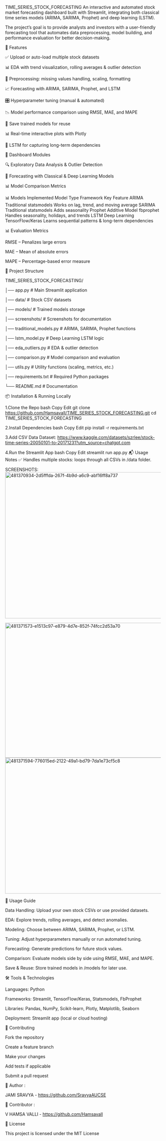 TIME_SERIES_STOCK_FORECASTING
An interactive and automated stock market forecasting dashboard built with Streamlit, integrating both classical time series models (ARIMA, SARIMA, Prophet) and deep learning (LSTM).

The project’s goal is to provide analysts and investors with a user-friendly forecasting tool that automates data preprocessing, model building, and performance evaluation for better decision-making.

🚀 Features

✅ Upload or auto-load multiple stock datasets

📊 EDA with trend visualization, rolling averages & outlier detection

🧹 Preprocessing: missing values handling, scaling, formatting

📈 Forecasting with ARIMA, SARIMA, Prophet, and LSTM

🎛️ Hyperparameter tuning (manual & automated)

📉 Model performance comparison using RMSE, MAE, and MAPE

💾 Save trained models for reuse

📊 Real-time interactive plots with Plotly

🧠 LSTM for capturing long-term dependencies

🧭 Dashboard Modules

🔍 Exploratory Data Analysis & Outlier Detection

🤖 Forecasting with Classical & Deep Learning Models

📊 Model Comparison Metrics

📊 Models Implemented Model Type Framework Key Feature ARIMA Traditional statsmodels Works on lag, trend, and moving average SARIMA Traditional statsmodels Adds seasonality Prophet Additive Model fbprophet Handles seasonality, holidays, and trends LSTM Deep Learning TensorFlow/Keras Learns sequential patterns & long-term dependencies

📊 Evaluation Metrics

RMSE – Penalizes large errors

MAE – Mean of absolute errors

MAPE – Percentage-based error measure

📁 Project Structure

TIME_SERIES_STOCK_FORECASTING/

│── app.py # Main Streamlit application

│── data/ # Stock CSV datasets

│── models/ # Trained models storage

│── screenshots/ # Screenshots for documentation

│── traditional_models.py # ARIMA, SARIMA, Prophet functions

│── lstm_model.py # Deep Learning LSTM logic

│── eda_outliers.py # EDA & outlier detection

│── comparison.py # Model comparison and evaluation

│── utils.py # Utility functions (scaling, metrics, etc.)

│── requirements.txt # Required Python packages

└── README.md # Documentation

📦 Installation & Running Locally

1.Clone the Repo bash Copy Edit git clone https://github.com/Hamsavall/TIME_SERIES_STOCK_FORECASTING.git cd TIME_SERIES_STOCK_FORECASTING

2.Install Dependencies bash Copy Edit pip install -r requirements.txt

3.Add CSV Data Dataset: https://www.kaggle.com/datasets/szrlee/stock-time-series-20050101-to-20171231?utm_source=chatgpt.com

4.Run the Streamlit App bash Copy Edit streamlit run app.py 📬 Usage Notes ✅ Handles multiple stocks: loops through all CSVs in /data folder.

SCREENSHOTS:
<img width="653" height="472" alt="481370934-2d5fffda-267f-4b9d-a6c9-abf16ff8a737" src="https://github.com/user-attachments/assets/680d618e-1b33-40e9-afa3-fb5b76570301" />

<img width="719" height="435" alt="481371573-e1513c97-e879-4d7e-852f-74fcc2d53a70" src="https://github.com/user-attachments/assets/644df44b-13b0-4274-b91c-5c9ea9de287f" />

<img width="674" height="439" alt="481371594-776015ed-2122-49a1-bd79-7da1e73cf5c8" src="https://github.com/user-attachments/assets/3a2131e4-724f-4aa6-adb6-28d9b7915e1c" />

📌 Usage Guide

Data Handling: Upload your own stock CSVs or use provided datasets.

EDA: Explore trends, rolling averages, and detect anomalies.

Modeling: Choose between ARIMA, SARIMA, Prophet, or LSTM.

Tuning: Adjust hyperparameters manually or run automated tuning.

Forecasting: Generate predictions for future stock values.

Comparison: Evaluate models side by side using RMSE, MAE, and MAPE.

Save & Reuse: Store trained models in /models for later use.

🛠 Tools & Technologies

Languages: Python

Frameworks: Streamlit, TensorFlow/Keras, Statsmodels, FbProphet

Libraries: Pandas, NumPy, Scikit-learn, Plotly, Matplotlib, Seaborn

Deployment: Streamlit app (local or cloud hosting)

🤝 Contributing

Fork the repository

Create a feature branch

Make your changes

Add tests if applicable

Submit a pull request

👤 Author :

JAMI SRAVYA - https://github.com/SravyaAUCSE

👥 Contributor :

V HAMSA VALLI - https://github.com/Hamsavall

📄 License

This project is licensed under the MIT License

